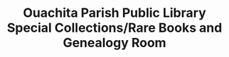 ---
layout: repo
title: "Ouachita Parish Public Library Special Collections/Rare Books and Genealogy Room"
id: 24975
permalink: repos/24975/
---